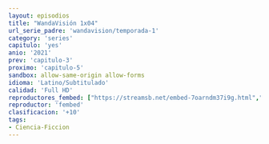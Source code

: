 ```yaml
---
layout: episodios
title: "WandaVisión 1x04"
url_serie_padre: 'wandavision/temporada-1'
category: 'series'
capitulo: 'yes'
anio: '2021'
prev: 'capitulo-3'
proximo: 'capitulo-5'
sandbox: allow-same-origin allow-forms
idioma: 'Latino/Subtitulado'
calidad: 'Full HD'
reproductores_fembed: ["https://streamsb.net/embed-7oarndm37i9g.html","Latino","https://pelisplushd.me/v/lnw54ineq30mqzd","Latino","https://videos.sh/embed-gamk0ur2p16d.html","Latino","https://femax20.com/v/g3dgws-e1zyzjq6","Latino","https://www.fembed.com/v/z75mlhj1mjqj34q","Latino","https://kplayer.animekao.club/embed.php?data=78I4d/83ByqVZBZKJ+4RjzZnIVvNelR7buNTYm1XNtwYg1k7KQBO1r3X6wJ+BV4hNAftAc4za5gfbHeiuqv+MGQfMaFS6DJQm0ce7AGaZSeOEAu8yF6m8deXYiJjihYPB3rL5O364qtKur5QtsEKNQTabmF6f64Xgh5RgTaRuu/bYUbZKkYbf7+zthZebvfjdfjFEF+/XTpk84pgs2IeevWF3f+pt1EeEjhVgOafcqBbsmuT0Z7prJHKbAk1wGxh1Lq4Ydw5x0Q+DgfZsPeC+bl45nPxjcgAZiYPqWnmQE54wDSzcWkufT/i2VAQg/lC+V0OBWG6OXy7QPCi5ht3VQ2JTOAu","Latino","https://pelispng.online/v/ky-j1u35y3w1j73","Subtitulado","https://fembed.live/v/7rk-ligzjk3m7pz?hls4=yes","Subtitulado","https://femax20.com/v/l02mksneq3w3r-7","Subtitulado","https://femax20.com/v/j-xj5td20dy6d-7","Subtitulado"]
reproductor: 'fembed'
clasificacion: '+10'
tags:
- Ciencia-Ficcion
---
```

